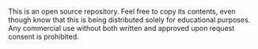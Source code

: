 This is an open source repository.
Feel free to copy its contents, even though know that this is being distributed solely for educational purposes. Any commercial use without both written and approved upon request consent is prohibited.
